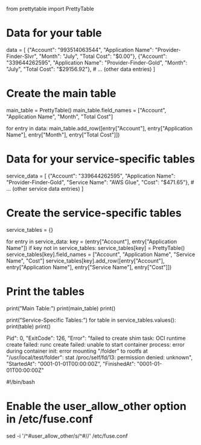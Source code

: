 from prettytable import PrettyTable

# Data for your table
data = [
    {"Account": "993514063544", "Application Name": "Provider-Finder-Slvr", "Month": "July", "Total Cost": "$0.00"},
    {"Account": "339644262595", "Application Name": "Provider-Finder-Gold", "Month": "July", "Total Cost": "$29156.92"},
    # ... (other data entries)
]

# Create the main table
main_table = PrettyTable()
main_table.field_names = ["Account", "Application Name", "Month", "Total Cost"]

for entry in data:
    main_table.add_row([entry["Account"], entry["Application Name"], entry["Month"], entry["Total Cost"]])

# Data for your service-specific tables
service_data = [
    {"Account": "339644262595", "Application Name": "Provider-Finder-Gold", "Service Name": "AWS Glue", "Cost": "$471.65"},
    # ... (other service data entries)
]

# Create the service-specific tables
service_tables = {}

for entry in service_data:
    key = (entry["Account"], entry["Application Name"])
    if key not in service_tables:
        service_tables[key] = PrettyTable()
        service_tables[key].field_names = ["Account", "Application Name", "Service Name", "Cost"]
    service_tables[key].add_row([entry["Account"], entry["Application Name"], entry["Service Name"], entry["Cost"]])

# Print the tables
print("Main Table:")
print(main_table)
print()

print("Service-Specific Tables:")
for table in service_tables.values():
    print(table)
    print()



Pid": 0,
            "ExitCode": 126,
            "Error": "failed to create shim task: OCI runtime create failed: runc create failed: unable to start container process: error during container init: error mounting \"/folder\" to rootfs at \"/usr/local/test/folder\": stat /proc/self/fd/13: permission denied: unknown",
            "StartedAt": "0001-01-01T00:00:00Z",
            "FinishedAt": "0001-01-01T00:00:00Z"

#!/bin/bash

# Enable the user_allow_other option in /etc/fuse.conf
sed -i '/^#user_allow_other/s/^#//' /etc/fuse.conf
